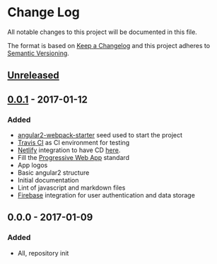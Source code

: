 # Change Log
All notable changes to this project will be documented in this file.

The format is based on [Keep a Changelog](http://keepachangelog.com/)
and this project adheres to [Semantic Versioning](http://semver.org/).

## [Unreleased]

## [0.0.1] - 2017-01-12
### Added

- [angular2-webpack-starter](https://github.com/AngularClass/angular2-webpack-starter) seed used
  to start the project
- [Travis CI](https://travis-ci.org) as CI environment for testing
- [Netlify](https://www.netlify.com) integration to have CD [here](https://poll-me.com).
- Fill the [Progressive Web App](https://developer.mozilla.org/en-US/Apps/Progressive) standard
- App logos
- Basic angular2 structure
- Initial documentation
- Lint of javascript and markdown files
- [Firebase](https://firebase.google.com/) integration for user authentication and data storage

## 0.0.0 - 2017-01-09
### Added

- All, repository init

[Unreleased]: https://gitlabnew.qdqmedia.com/shared-projects/eqonecta/compare/HEAD...develop
[0.0.1]: https://gitlabnew.qdqmedia.com/shared-projects/eqonecta/compare/v0.0.0...v0.0.1